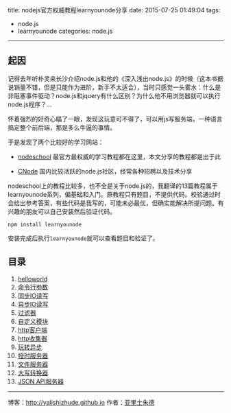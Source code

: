 title: nodejs官方权威教程learnyounode分享
date: 2015-07-25 01:49:04
tags:
- node.js
- learnyounode
categories: node.js
---

## 起因

记得去年听朴灵来长沙介绍node.js和他的《深入浅出node.js》的时候（这本书据说销量不错，但是只能作为进阶，新手不太适合），当时只感觉一头雾水：什么是非阻塞事件驱动？node.js和jquery有什么区别？为什么他不用浏览器就可以执行node.js程序？...

怀着强烈的好奇心瞄了一眼，发现这玩意可不得了，可以用js写服务端，一种语言搞定整个前后端，那是多么牛逼的事情。

于是发现了两个比较好的学习网站：
<!-- more -->
* [nodeschool](http://nodeschool.io/zh-cn/)
最官方最权威的学习教程都在这里，本文分享的教程都是出于此

* [CNode](https://cnodejs.org/)
国内比较活跃的node.js社区，经常各种招聘以及技术分享

nodeschool上的教程比较多，也不全是关于node.js的，我翻译的13篇教程属于learnyounode系列，偏基础和入门。原教程只有题目，不提供代码。校验通过时会给出参考答案，有些代码是我写的，可能未必最优，但确实能解决所提问题。有兴趣的朋友可以自己安装然后验证代码。

	npm install learnyounode

安装完成后执行`learnyounode`就可以查看题目和验证了。

## 目录

1. [helloworld](http://yalishizhude.github.io/2015/06/16/helloworld4node-js/)
2. [命令行参数](http://yalishizhude.github.io/2015/06/16/cmd-params/)
3. [同步IO读写](http://yalishizhude.github.io/2015/06/17/syncIO/)
4. [异步IO读写](http://yalishizhude.github.io/2015/06/19/asyncIO/)
5. [过滤器](http://yalishizhude.github.io/2015/06/25/filter/)
6. [自定义模块](http://yalishizhude.github.io/2015/06/25/module/)
7. [http客户端](http://yalishizhude.github.io/2015/06/26/http-client/)
8. [http收集器](http://yalishizhude.github.io/2015/07/04/http-cellecor/)
9. [玩转异步](http://yalishizhude.github.io/2015/07/05/async/)
10. [授时服务器](http://yalishizhude.github.io/2015/07/06/time-server/)
11. [文件服务器](http://yalishizhude.github.io/2015/07/10/file-server/)
12. [大写转换器](http://yalishizhude.github.io/2015/07/11/2uppercase/)
13. [JSON API服务器](http://yalishizhude.github.io/2015/07/11/json-api/)

- - - 
博客：http://yalishizhude.github.io
作者：[亚里士朱德](http://yalishizhude.github.io/about/)
